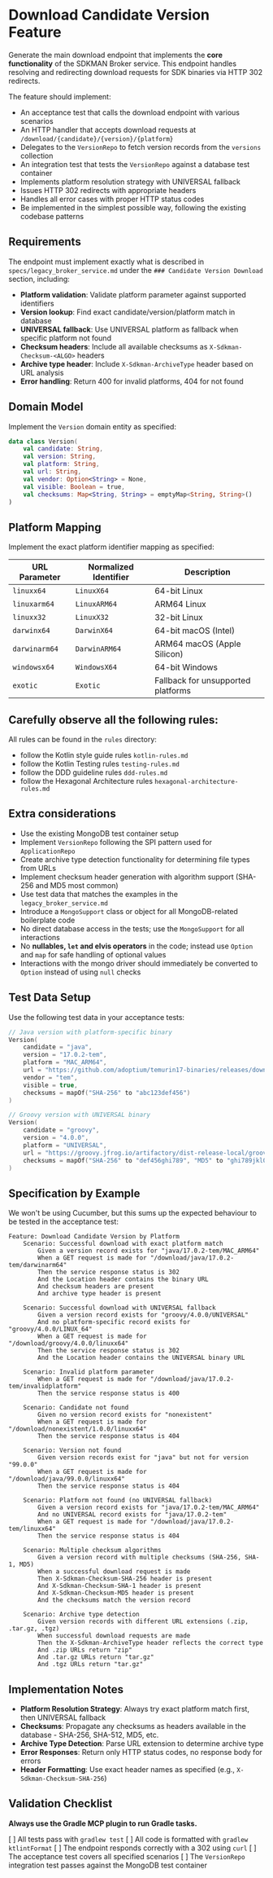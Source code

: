 # Download Candidate Version Feature

Generate the main download endpoint that implements the **core functionality** of the SDKMAN Broker service. This endpoint handles resolving and redirecting download requests for SDK binaries via HTTP 302 redirects.

The feature should implement:

* An acceptance test that calls the download endpoint with various scenarios
* An HTTP handler that accepts download requests at `/download/{candidate}/{version}/{platform}`
* Delegates to the `VersionRepo` to fetch version records from the `versions` collection
* An integration test that tests the `VersionRepo` against a database test container
* Implements platform resolution strategy with UNIVERSAL fallback
* Issues HTTP 302 redirects with appropriate headers
* Handles all error cases with proper HTTP status codes
* Be implemented in the simplest possible way, following the existing codebase patterns

## Requirements

The endpoint must implement exactly what is described in `specs/legacy_broker_service.md` under the `### Candidate Version Download` section, including:

* **Platform validation**: Validate platform parameter against supported identifiers
* **Version lookup**: Find exact candidate/version/platform match in database
* **UNIVERSAL fallback**: Use UNIVERSAL platform as fallback when specific platform not found
* **Checksum headers**: Include all available checksums as `X-Sdkman-Checksum-<ALGO>` headers
* **Archive type header**: Include `X-Sdkman-ArchiveType` header based on URL analysis
* **Error handling**: Return 400 for invalid platforms, 404 for not found

## Domain Model

Implement the `Version` domain entity as specified:

```kotlin
data class Version(
    val candidate: String,
    val version: String,
    val platform: String,
    val url: String,
    val vendor: Option<String> = None,
    val visible: Boolean = true,
    val checksums: Map<String, String> = emptyMap<String, String>()
)
```

## Platform Mapping

Implement the exact platform identifier mapping as specified:

| URL Parameter | Normalized Identifier | Description |
|---------------|----------------------|-------------|
| `linuxx64`    | `LinuxX64`           | 64-bit Linux |
| `linuxarm64`  | `LinuxARM64`         | ARM64 Linux |
| `linuxx32`    | `LinuxX32`           | 32-bit Linux |
| `darwinx64`   | `DarwinX64`          | 64-bit macOS (Intel) |
| `darwinarm64` | `DarwinARM64`        | ARM64 macOS (Apple Silicon) |
| `windowsx64`  | `WindowsX64`         | 64-bit Windows |
| `exotic`      | `Exotic`             | Fallback for unsupported platforms |

## Carefully observe all the following rules:

All rules can be found in the `rules` directory:

* follow the Kotlin style guide rules `kotlin-rules.md`
* follow the Kotlin Testing rules `testing-rules.md`
* follow the DDD guideline rules `ddd-rules.md`
* follow the Hexagonal Architecture rules `hexagonal-architecture-rules.md`

## Extra considerations

* Use the existing MongoDB test container setup
* Implement `VersionRepo` following the SPI pattern used for `ApplicationRepo`
* Create archive type detection functionality for determining file types from URLs
* Implement checksum header generation with algorithm support (SHA-256 and MD5 most common)
* Use test data that matches the examples in the `legacy_broker_service.md`
* Introduce a `MongoSupport` class or object for all MongoDB-related boilerplate code
* No direct database access in the tests; use the `MongoSupport` for all interactions
* No **nullables, `let` and elvis operators** in the code; instead use `Option` and `map` for safe handling of optional values
* Interactions with the mongo driver should immediately be converted to `Option` instead of using `null` checks

## Test Data Setup

Use the following test data in your acceptance tests:

```kotlin
// Java version with platform-specific binary
Version(
    candidate = "java",
    version = "17.0.2-tem",
    platform = "MAC_ARM64",
    url = "https://github.com/adoptium/temurin17-binaries/releases/download/jdk-17.0.2%2B8/OpenJDK17U-jdk_aarch64_mac_hotspot_17.0.2_8.tar.gz",
    vendor = "tem",
    visible = true,
    checksums = mapOf("SHA-256" to "abc123def456")
)

// Groovy version with UNIVERSAL binary
Version(
    candidate = "groovy",
    version = "4.0.0",
    platform = "UNIVERSAL",
    url = "https://groovy.jfrog.io/artifactory/dist-release-local/groovy-zips/apache-groovy-binary-4.0.0.zip",
    checksums = mapOf("SHA-256" to "def456ghi789", "MD5" to "ghi789jkl012")
)
```

## Specification by Example

We won't be using Cucumber, but this sums up the expected behaviour to be tested in the acceptance test:

```gherkin
Feature: Download Candidate Version by Platform
	Scenario: Successful download with exact platform match
		Given a version record exists for "java/17.0.2-tem/MAC_ARM64"
		When a GET request is made for "/download/java/17.0.2-tem/darwinarm64"
		Then the service response status is 302
		And the Location header contains the binary URL
		And checksum headers are present
		And archive type header is present

	Scenario: Successful download with UNIVERSAL fallback
		Given a version record exists for "groovy/4.0.0/UNIVERSAL"
		And no platform-specific record exists for "groovy/4.0.0/LINUX_64"
		When a GET request is made for "/download/groovy/4.0.0/linuxx64"
		Then the service response status is 302
		And the Location header contains the UNIVERSAL binary URL

	Scenario: Invalid platform parameter
		When a GET request is made for "/download/java/17.0.2-tem/invalidplatform"
		Then the service response status is 400

	Scenario: Candidate not found
		Given no version record exists for "nonexistent"
		When a GET request is made for "/download/nonexistent/1.0.0/linuxx64"
		Then the service response status is 404

	Scenario: Version not found
		Given version records exist for "java" but not for version "99.0.0"
		When a GET request is made for "/download/java/99.0.0/linuxx64"
		Then the service response status is 404

	Scenario: Platform not found (no UNIVERSAL fallback)
		Given a version record exists for "java/17.0.2-tem/MAC_ARM64"
		And no UNIVERSAL record exists for "java/17.0.2-tem"
		When a GET request is made for "/download/java/17.0.2-tem/linuxx64"
		Then the service response status is 404

	Scenario: Multiple checksum algorithms
		Given a version record with multiple checksums (SHA-256, SHA-1, MD5)
		When a successful download request is made
		Then X-Sdkman-Checksum-SHA-256 header is present
		And X-Sdkman-Checksum-SHA-1 header is present
		And X-Sdkman-Checksum-MD5 header is present
		And the checksums match the version record

	Scenario: Archive type detection
		Given version records with different URL extensions (.zip, .tar.gz, .tgz)
		When successful download requests are made
		Then the X-Sdkman-ArchiveType header reflects the correct type
		And .zip URLs return "zip"
		And .tar.gz URLs return "tar.gz"
		And .tgz URLs return "tar.gz"
```

## Implementation Notes

* **Platform Resolution Strategy**: Always try exact platform match first, then UNIVERSAL fallback
* **Checksums**: Propagate any checksums as headers available in the database - SHA-256, SHA-512, MD5, etc.
* **Archive Type Detection**: Parse URL extension to determine archive type
* **Error Responses**: Return only HTTP status codes, no response body for errors
* **Header Formatting**: Use exact header names as specified (e.g., `X-Sdkman-Checksum-SHA-256`)

## Validation Checklist

**Always use the Gradle MCP plugin to run Gradle tasks.**

[ ] All tests pass with `gradlew test`
[ ] All code is formatted with `gradlew ktlintFormat`
[ ] The endpoint responds correctly with a 302 using `curl`
[ ] The acceptance test covers all specified scenarios
[ ] The `VersionRepo` integration test passes against the MongoDB test container
